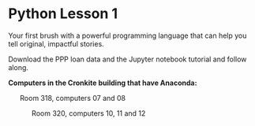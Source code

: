# Python Lesson 1
Your first brush with a powerful programming language that can help you tell original, impactful stories. 

Download the PPP loan data and the Jupyter notebook tutorial and follow along.

<b>Computers in the Cronkite building that have Anaconda:</b> 

<ul> Room 318, computers 07 and 08 

<ul> Room 320, computers 10, 11 and 12

